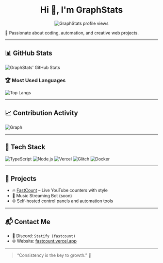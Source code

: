 <h1 align="center">Hi 👋, I'm GraphStats</h1>
<p align="center">
  <img src="https://komarev.com/ghpvc/?username=graphstats&label=Profile%20views&color=ff9100&style=flat" alt="GraphStats profile views" />
</p>

🎯 Passionate about coding, automation, and creative web projects.


---

## 📊 GitHub Stats

![GraphStats' GitHub Stats](https://github-readme-stats.vercel.app/api?username=graphstats&show_icons=true&theme=react&hide_border=true)

### 🏆 Most Used Languages

![Top Langs](https://github-readme-stats.vercel.app/api/top-langs/?username=graphstats&layout=compact&theme=react&hide_border=true)

---

## 📈 Contribution Activity

![Graph](https://github-activity-graph.vercel.app/graph?username=graphstats&theme=react-dark&area=true&hide_border=true)

---

## 🧰 Tech Stack

![TypeScript](https://img.shields.io/badge/-TypeScript-3178C6?style=flat&logo=typescript&logoColor=white)
![Node.js](https://img.shields.io/badge/-Node.js-339933?style=flat&logo=node.js&logoColor=white)
![Vercel](https://img.shields.io/badge/-Vercel-000000?style=flat&logo=vercel)
![Glitch](https://img.shields.io/badge/-Glitch-3333FF?style=flat&logo=glitch&logoColor=white)
![Docker](https://img.shields.io/badge/-Docker-2496ED?style=flat&logo=docker&logoColor=white)

---

## 🚀 Projects

- 🔥 [FastCount](https://fastcount.vercel.app) – Live YouTube counters with style
- 🎵 Music Streaming Bot (soon)
- 🌐 Self-hosted control panels and automation tools

---

## 📬 Contact Me

- 💬 Discord: `Statify (fastcount)`
- 🌐 Website: [fastcount.vercel.app](https://fastcount.vercel.app)

---

> “Consistency is the key to growth.” 🚀

